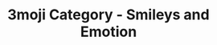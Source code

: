 ---
layout: category_smileys&emotion
title: 3moji Category - Smileys and Emotion
permalink: smileys&emotion.html
emoji: speech_balloon
---